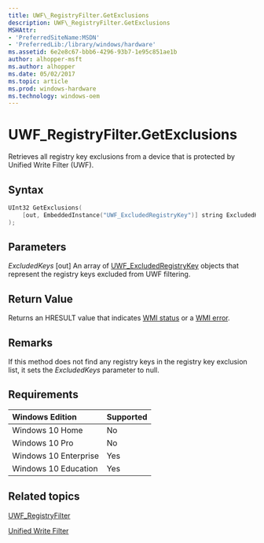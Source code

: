 ```yaml
---
title: UWF\_RegistryFilter.GetExclusions
description: UWF\_RegistryFilter.GetExclusions
MSHAttr:
- 'PreferredSiteName:MSDN'
- 'PreferredLib:/library/windows/hardware'
ms.assetid: 6e2e8c67-bbb6-4296-93b7-1e95c851ae1b
author: alhopper-msft
ms.author: alhopper
ms.date: 05/02/2017
ms.topic: article
ms.prod: windows-hardware
ms.technology: windows-oem
---
```

# UWF\_RegistryFilter.GetExclusions

Retrieves all registry key exclusions from a device that is protected by Unified Write Filter (UWF).

## Syntax

```powershell
UInt32 GetExclusions(
    [out, EmbeddedInstance("UWF_ExcludedRegistryKey")] string ExcludedKeys[]
);
```

## Parameters

<a href="" id="excludedkeys"></a>*ExcludedKeys*
\[out\] An array of [UWF\_ExcludedRegistryKey](uwf-excludedregistrykey.md) objects that represent the registry keys excluded from UWF filtering.

## Return Value

Returns an HRESULT value that indicates [WMI status](http://go.microsoft.com/fwlink/p/?LinkID=208318) or a [WMI error](http://go.microsoft.com/fwlink/p/?LinkID=208317).

## Remarks

If this method does not find any registry keys in the registry key exclusion list, it sets the *ExcludedKeys* parameter to null.

## Requirements

| Windows Edition       | Supported |
|:----------------------|:----------|
| Windows 10 Home       | No        |
| Windows 10 Pro        | No        |
| Windows 10 Enterprise | Yes       |
| Windows 10 Education  | Yes       |

## Related topics

[UWF\_RegistryFilter](uwf-registryfilter.md)

[Unified Write Filter](unified-write-filter.md)
